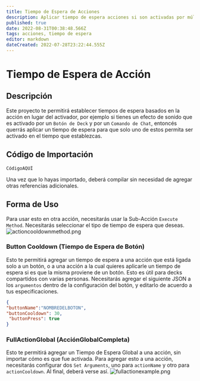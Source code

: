 ```yaml
---
title: Tiempo de Espera de Acciones
description: Aplicar tiempo de espera acciones si son activadas por múltiples fuentes
published: true
date: 2022-08-31T00:38:48.566Z
tags: acciones, tiempo de espera
editor: markdown
dateCreated: 2022-07-28T23:22:44.555Z
---
```


# Tiempo de Espera de Acción

## Descripción
Este proyecto te permitirá establecer tiempos de espera basados en la acción en lugar del activador, por ejemplo si tienes un efecto de sonido que es activado por un `Botón de Deck` y por un `Comando de Chat`, entoncés querrás aplicar un tiempo de espera para que solo uno de estos permita ser activado en el tiempo que establezcas.

## Código de Importación
```
CódigoAQUÍ
```
Una vez que lo hayas importado, deberá compilar sin necesidad de agregar otras referencias adicionales.

## Forma de Uso

Para usar esto en otra acción, necesitarás usar la Sub-Acción `Execute Method`. Necesitarás seleccionar el tipo de tiempo de espera que deseas. ![actioncooldownmethod.png](/depreciated/actioncooldown/images/actioncooldownmethod.png)

### Button Cooldown (Tiempo de Espera de Botón)
Esto te permitirá agregar un tiempo de espera a una acción que está ligada solo a un botón, o a una acción a la cual quieres aplicarle un tiempo de espera si es que la misma proviene de un botón. Esto es útil para decks compartidos con varias personas. Necesitarás agregar el siguiente JSON a los `argumentos` dentro de la configuración del botón, y editarlo de acuerdo a tus especificaciones.
```json
{
"buttonName":"NOMBREDELBOTON",
"buttonCooldown": 30,
 "buttonPress": true
}
```

### FullActionGlobal (AcciónGlobalCompleta)
Esto te permitirá agregar un Tiempo de Espera Global a una acción, sin importar cómo es que fue activada. Para agregar esto a una acción, necesitarás configurar dos `Set Arguments`, uno para `actionName` y otro para `actionCooldown`. Al final, deberá verse así. ![fullactionexample.png](/depreciated/actioncooldown/images/fullactionexample.png)
